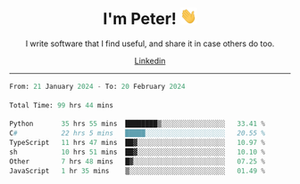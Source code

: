 <h1 align="center">I'm Peter! <img src="https://raw.githubusercontent.com/peterrauscher/peterrauscher/master/wave.gif" width="30px" height="30px" /></h1>
<p align="center">I write software that I find useful, and share it in case others do too.</p>
<p align="center">
  <a href="https://www.linkedin.com/in/peter-rauscher">Linkedin</a>
</p>
<hr/>
<!--START_SECTION:waka-->

```python
From: 21 January 2024 - To: 20 February 2024

Total Time: 99 hrs 44 mins

Python       35 hrs 55 mins  ████████▒░░░░░░░░░░░░░░░░   33.41 %
C#           22 hrs 5 mins   █████░░░░░░░░░░░░░░░░░░░░   20.55 %
TypeScript   11 hrs 47 mins  ██▓░░░░░░░░░░░░░░░░░░░░░░   10.97 %
sh           10 hrs 51 mins  ██▓░░░░░░░░░░░░░░░░░░░░░░   10.10 %
Other        7 hrs 48 mins   █▓░░░░░░░░░░░░░░░░░░░░░░░   07.25 %
JavaScript   1 hr 35 mins    ▒░░░░░░░░░░░░░░░░░░░░░░░░   01.49 %
```

<!--END_SECTION:waka-->
